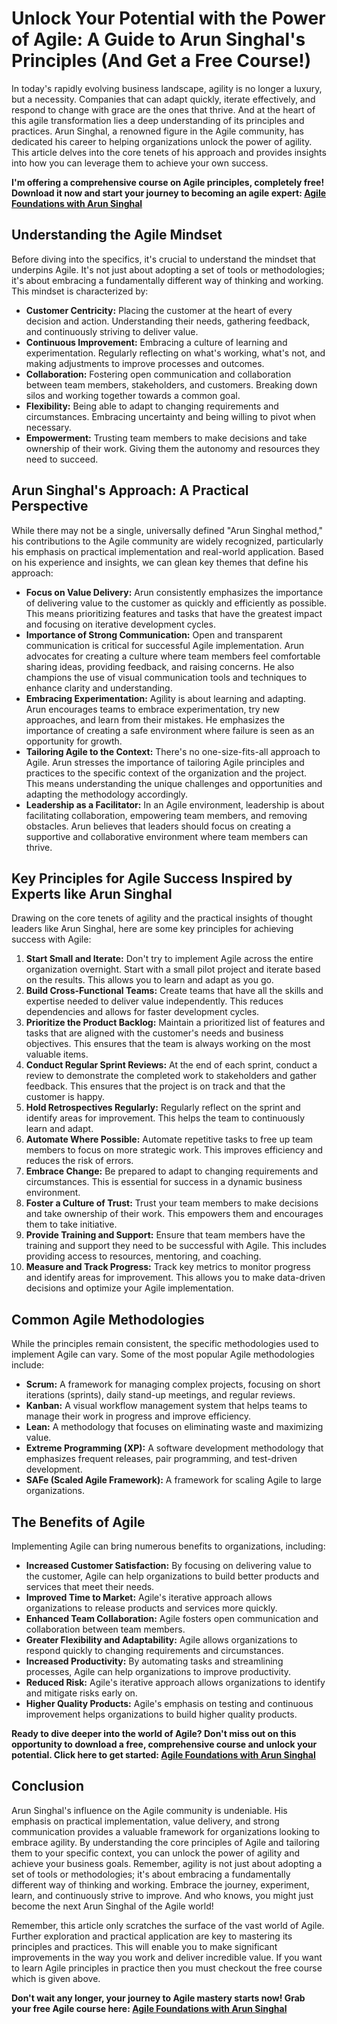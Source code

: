 # Unlock Your Potential with the Power of Agile: A Guide to Arun Singhal's Principles (And Get a Free Course!)

In today's rapidly evolving business landscape, agility is no longer a luxury, but a necessity. Companies that can adapt quickly, iterate effectively, and respond to change with grace are the ones that thrive. And at the heart of this agile transformation lies a deep understanding of its principles and practices. Arun Singhal, a renowned figure in the Agile community, has dedicated his career to helping organizations unlock the power of agility. This article delves into the core tenets of his approach and provides insights into how you can leverage them to achieve your own success.

**I'm offering a comprehensive course on Agile principles, completely free! Download it now and start your journey to becoming an agile expert: [Agile Foundations with Arun Singhal](https://udemywork.com/arun-singhal)**

## Understanding the Agile Mindset

Before diving into the specifics, it's crucial to understand the mindset that underpins Agile. It's not just about adopting a set of tools or methodologies; it's about embracing a fundamentally different way of thinking and working. This mindset is characterized by:

*   **Customer Centricity:** Placing the customer at the heart of every decision and action. Understanding their needs, gathering feedback, and continuously striving to deliver value.
*   **Continuous Improvement:** Embracing a culture of learning and experimentation. Regularly reflecting on what's working, what's not, and making adjustments to improve processes and outcomes.
*   **Collaboration:** Fostering open communication and collaboration between team members, stakeholders, and customers. Breaking down silos and working together towards a common goal.
*   **Flexibility:** Being able to adapt to changing requirements and circumstances. Embracing uncertainty and being willing to pivot when necessary.
*   **Empowerment:** Trusting team members to make decisions and take ownership of their work. Giving them the autonomy and resources they need to succeed.

## Arun Singhal's Approach: A Practical Perspective

While there may not be a single, universally defined "Arun Singhal method," his contributions to the Agile community are widely recognized, particularly his emphasis on practical implementation and real-world application. Based on his experience and insights, we can glean key themes that define his approach:

*   **Focus on Value Delivery:** Arun consistently emphasizes the importance of delivering value to the customer as quickly and efficiently as possible. This means prioritizing features and tasks that have the greatest impact and focusing on iterative development cycles.
*   **Importance of Strong Communication:** Open and transparent communication is critical for successful Agile implementation. Arun advocates for creating a culture where team members feel comfortable sharing ideas, providing feedback, and raising concerns. He also champions the use of visual communication tools and techniques to enhance clarity and understanding.
*   **Embracing Experimentation:** Agility is about learning and adapting. Arun encourages teams to embrace experimentation, try new approaches, and learn from their mistakes. He emphasizes the importance of creating a safe environment where failure is seen as an opportunity for growth.
*   **Tailoring Agile to the Context:** There's no one-size-fits-all approach to Agile. Arun stresses the importance of tailoring Agile principles and practices to the specific context of the organization and the project. This means understanding the unique challenges and opportunities and adapting the methodology accordingly.
*   **Leadership as a Facilitator:** In an Agile environment, leadership is about facilitating collaboration, empowering team members, and removing obstacles. Arun believes that leaders should focus on creating a supportive and collaborative environment where team members can thrive.

## Key Principles for Agile Success Inspired by Experts like Arun Singhal

Drawing on the core tenets of agility and the practical insights of thought leaders like Arun Singhal, here are some key principles for achieving success with Agile:

1.  **Start Small and Iterate:** Don't try to implement Agile across the entire organization overnight. Start with a small pilot project and iterate based on the results. This allows you to learn and adapt as you go.
2.  **Build Cross-Functional Teams:** Create teams that have all the skills and expertise needed to deliver value independently. This reduces dependencies and allows for faster development cycles.
3.  **Prioritize the Product Backlog:** Maintain a prioritized list of features and tasks that are aligned with the customer's needs and business objectives. This ensures that the team is always working on the most valuable items.
4.  **Conduct Regular Sprint Reviews:** At the end of each sprint, conduct a review to demonstrate the completed work to stakeholders and gather feedback. This ensures that the project is on track and that the customer is happy.
5.  **Hold Retrospectives Regularly:** Regularly reflect on the sprint and identify areas for improvement. This helps the team to continuously learn and adapt.
6.  **Automate Where Possible:** Automate repetitive tasks to free up team members to focus on more strategic work. This improves efficiency and reduces the risk of errors.
7.  **Embrace Change:** Be prepared to adapt to changing requirements and circumstances. This is essential for success in a dynamic business environment.
8.  **Foster a Culture of Trust:** Trust your team members to make decisions and take ownership of their work. This empowers them and encourages them to take initiative.
9.  **Provide Training and Support:** Ensure that team members have the training and support they need to be successful with Agile. This includes providing access to resources, mentoring, and coaching.
10. **Measure and Track Progress:** Track key metrics to monitor progress and identify areas for improvement. This allows you to make data-driven decisions and optimize your Agile implementation.

## Common Agile Methodologies

While the principles remain consistent, the specific methodologies used to implement Agile can vary. Some of the most popular Agile methodologies include:

*   **Scrum:** A framework for managing complex projects, focusing on short iterations (sprints), daily stand-up meetings, and regular reviews.
*   **Kanban:** A visual workflow management system that helps teams to manage their work in progress and improve efficiency.
*   **Lean:** A methodology that focuses on eliminating waste and maximizing value.
*   **Extreme Programming (XP):** A software development methodology that emphasizes frequent releases, pair programming, and test-driven development.
*   **SAFe (Scaled Agile Framework):** A framework for scaling Agile to large organizations.

## The Benefits of Agile

Implementing Agile can bring numerous benefits to organizations, including:

*   **Increased Customer Satisfaction:** By focusing on delivering value to the customer, Agile can help organizations to build better products and services that meet their needs.
*   **Improved Time to Market:** Agile's iterative approach allows organizations to release products and services more quickly.
*   **Enhanced Team Collaboration:** Agile fosters open communication and collaboration between team members.
*   **Greater Flexibility and Adaptability:** Agile allows organizations to respond quickly to changing requirements and circumstances.
*   **Increased Productivity:** By automating tasks and streamlining processes, Agile can help organizations to improve productivity.
*   **Reduced Risk:** Agile's iterative approach allows organizations to identify and mitigate risks early on.
*   **Higher Quality Products:** Agile's emphasis on testing and continuous improvement helps organizations to build higher quality products.

**Ready to dive deeper into the world of Agile? Don't miss out on this opportunity to download a free, comprehensive course and unlock your potential. Click here to get started: [Agile Foundations with Arun Singhal](https://udemywork.com/arun-singhal)**

## Conclusion

Arun Singhal's influence on the Agile community is undeniable. His emphasis on practical implementation, value delivery, and strong communication provides a valuable framework for organizations looking to embrace agility. By understanding the core principles of Agile and tailoring them to your specific context, you can unlock the power of agility and achieve your business goals. Remember, agility is not just about adopting a set of tools or methodologies; it's about embracing a fundamentally different way of thinking and working. Embrace the journey, experiment, learn, and continuously strive to improve. And who knows, you might just become the next Arun Singhal of the Agile world!

Remember, this article only scratches the surface of the vast world of Agile. Further exploration and practical application are key to mastering its principles and practices. This will enable you to make significant improvements in the way you work and deliver incredible value. If you want to learn Agile principles in practice then you must checkout the free course which is given above.

**Don't wait any longer, your journey to Agile mastery starts now! Grab your free Agile course here: [Agile Foundations with Arun Singhal](https://udemywork.com/arun-singhal)**

